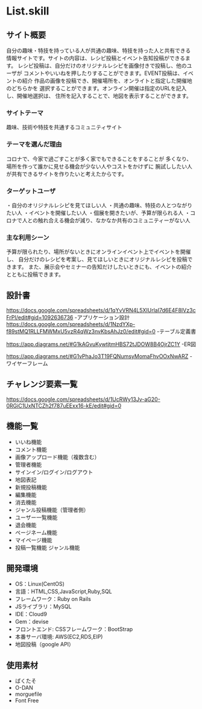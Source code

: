 # List.skill

## サイト概要
自分の趣味・特技を持っている人が共通の趣味、特技を持った人と共有できる 情報サイトです。サイトの内容は、レシピ投稿とイベント告知投稿ができるます。 レシピ投稿は、自分だけのオリジナルレシピを画像付きで投稿し、他のユーザが コメントやいいねを押したりすることができます。EVENT投稿は、イベントの紹介 作品の画像を投稿でき、開催場所を、オンライトと指定した開催地のどちらかを 選択することができます。オンライン開催は指定のURLを記入し、開催地選択は、 住所を記入することで、地図を表示することができます。

### サイトテーマ
趣味、技術や特技を共通するコミュニティサイト

### テーマを選んだ理由
コロナで、今家で過ごすことが多く家でもできることをすることが
多くなり、場所を作って誰かに見せる機会が少ない人やコストをかけずに
腕試ししたい人が共有できるサイトを作りたいと考えたからです。

### ターゲットユーザ
・自分のオリジナルレシピを見てほしい人
・共通の趣味、特技の人とつながりたい人
・イベントを開催したい人
・個展を開きたいが、予算が限られる人
・コロナで人との触れ合える機会が減り、なかなか共有のコミュニティーがない人

### 主な利用シーン
予算が限られたり、場所がないときにオンラインイベント上でイベントを開催し、 自分だけのレシピを考案し、見てほしいときにオリジナルレシピを投稿できます。 また、展示会やセミナーの告知だけしたいときにも、イベントの紹介とともに投稿できます。
## 設計書
<https://docs.google.com/spreadsheets/d/1qYvVRN4L5XIUrlaI7d6E4F8IVz3cFrPI/edit#gid=1092636736>
-アプリケーション設計
<https://docs.google.com/spreadsheets/d/1NzdYXp-f89stMQ1RLLFMWMxU5vzR4qWz3nvKbsAhJz0/edit#gid=0>
-テーブル定義書

<https://app.diagrams.net/#G1kAGvuKywtjtmHBS72tJDOW8B4OjrZC1Y>
-ER図

<https://app.diagrams.net/#G1vPhaJo3T19FQNumsyMomaFhvOOxNwARZ>
-ワイヤーフレーム

## チャレンジ要素一覧

<https://docs.google.com/spreadsheets/d/1UcRWy13Jv-aG20-0RGiC1UxNTCZh2f787uEExx16-kE/edit#gid=0>

## 機能一覧
- いいね機能
- コメント機能
- 画像アップロード機能（複数含む）
- 管理者機能
- サインイン/ログイン/ログアウト
- 地図表記
- 新規投稿機能
- 編集機能
- 消去機能
- ジャンル投稿機能（管理者側）
- ユーザー一覧機能
- 退会機能
- ページネーム機能
- マイページ機能
- 投稿一覧機能
ジャンル機能


## 開発環境
- OS：Linux(CentOS)
- 言語：HTML,CSS,JavaScript,Ruby,SQL
- フレームワーク：Ruby on Rails
- JSライブラリ：MySQL
- IDE：Cloud9
- Gem：devise
- フロントエンド: CSSフレームワーク：BootStrap
- 本番サーバ環境: AWS(EC2,RDS,EIP)
- 地図投稿（google API）

## 使用素材
- ぱくたそ
- O-DAN
- morguefile
- Font Free
